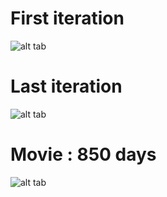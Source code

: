 # First iteration

![alt tab](https://user-images.githubusercontent.com/26437161/27912122-0735f508-625c-11e7-9254-ee569975016a.png)

# Last iteration 

![alt tab](https://user-images.githubusercontent.com/26437161/27912123-099d01ce-625c-11e7-873c-6d698b5c3974.png)

# Movie : 850 days

![alt tab](https://user-images.githubusercontent.com/26437161/27912126-0c8db7c0-625c-11e7-9e5e-2c82e5c501a4.gif)
